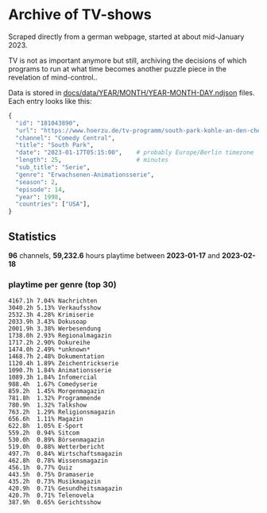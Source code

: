 # Archive of TV-shows

Scraped directly from a german webpage, started at about mid-January 2023.

TV is not as important anymore but still, archiving the decisions of which programs to run at what time
becomes another puzzle piece in the revelation of mind-control.. 

Data is stored in [docs/data/YEAR/MONTH/YEAR-MONTH-DAY.ndjson](docs/data/) files. 
Each entry looks like this:

```python
{
  "id": "181043890", 
  "url": "https://www.hoerzu.de/tv-programm/south-park-kohle-an-den-chefkoch/bid_181043890/", 
  "channel": "Comedy Central", 
  "title": "South Park", 
  "date": "2023-01-17T05:15:00",    # probably Europe/Berlin timezone 
  "length": 25,                     # minutes 
  "sub_title": "Serie", 
  "genre": "Erwachsenen-Animationsserie", 
  "season": 2, 
  "episode": 14, 
  "year": 1998, 
  "countries": ["USA"],
}
```

## Statistics

**96** channels, **59,232.6** hours playtime between **2023-01-17** and **2023-02-18**


### playtime per genre (top 30)

    4167.1h 7.04% Nachrichten
    3040.2h 5.13% Verkaufsshow
    2532.3h 4.28% Krimiserie
    2033.9h 3.43% Dokusoap
    2001.9h 3.38% Werbesendung
    1738.0h 2.93% Regionalmagazin
    1717.2h 2.90% Dokureihe
    1474.0h 2.49% *unknown*
    1468.7h 2.48% Dokumentation
    1120.4h 1.89% Zeichentrickserie
    1090.7h 1.84% Animationsserie
    1089.3h 1.84% Infomercial
    988.4h  1.67% Comedyserie
    859.2h  1.45% Morgenmagazin
    781.8h  1.32% Programmende
    780.9h  1.32% Talkshow
    763.2h  1.29% Religionsmagazin
    656.6h  1.11% Magazin
    622.8h  1.05% E-Sport
    559.2h  0.94% Sitcom
    530.0h  0.89% Börsenmagazin
    519.0h  0.88% Wetterbericht
    497.7h  0.84% Wirtschaftsmagazin
    462.8h  0.78% Wissensmagazin
    456.1h  0.77% Quiz
    443.5h  0.75% Dramaserie
    435.2h  0.73% Musikmagazin
    420.9h  0.71% Gesundheitsmagazin
    420.7h  0.71% Telenovela
    387.9h  0.65% Gerichtsshow

